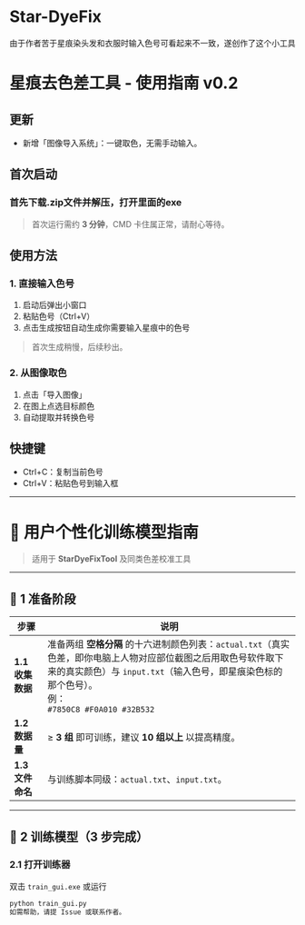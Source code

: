 # Star-DyeFix
由于作者苦于星痕染头发和衣服时输入色号可看起来不一致，遂创作了这个小工具
# 星痕去色差工具 - 使用指南 v0.2

## 更新
- 新增「图像导入系统」：一键取色，无需手动输入。

## 首次启动
### 首先下载.zip文件并解压，打开里面的exe
> 首次运行需约 **3 分钟**，CMD 卡住属正常，请耐心等待。

## 使用方法

### 1. 直接输入色号
1. 启动后弹出小窗口  
2. 粘贴色号（Ctrl+V）  
3. 点击生成按钮自动生成你需要输入星痕中的色号  
> 首次生成稍慢，后续秒出。

### 2. 从图像取色
1. 点击「导入图像」  
2. 在图上点选目标颜色  
3. 自动提取并转换色号

## 快捷键
- Ctrl+C：复制当前色号  
- Ctrl+V：粘贴色号到输入框

---
# 🎯 用户个性化训练模型指南  
> 适用于 **StarDyeFixTool** 及同类色差校准工具

---

## 📌 1 准备阶段
| 步骤 | 说明 |
|---|---|
| **1.1 收集数据** | 准备两组 **空格分隔** 的十六进制颜色列表：`actual.txt`（真实色差，即你电脑上人物对应部位截图之后用取色号软件取下来的真实颜色）与 `input.txt`（输入色号，即星痕染色标的那个色号）。<br>例：<br>`#7850C8 #F0A010 #32B532` |
| **1.2 数据量** | ≥ **3 组** 即可训练，建议 **10 组以上** 以提高精度。 |
| **1.3 文件命名** | 与训练脚本同级：`actual.txt`、`input.txt`。 |

---

## 📌 2 训练模型（3 步完成）
### 2.1 打开训练器  
双击 `train_gui.exe` 或运行  
```bash
python train_gui.py
如需帮助，请提 Issue 或联系作者。
